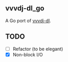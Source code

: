 ## vvvdj-dl_go

A Go port of [vvvdj-dl](https://github.com/zhanglianxin/vvvdj-dl).

## TODO

- [ ] Refactor (to be elegant)
- [x] Non-block I/O
